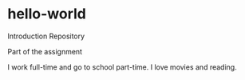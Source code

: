 # hello-world
Introduction Repository

Part of the assignment

I work full-time and go to school part-time.  I love movies and reading.  
